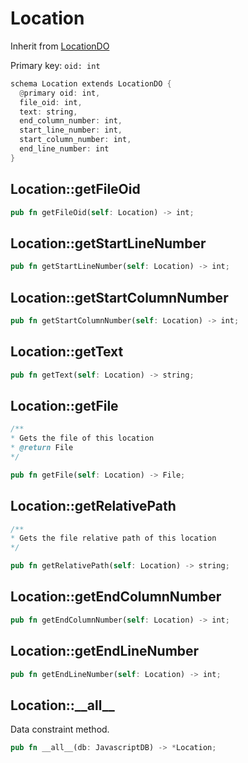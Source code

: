# Location

Inherit from [LocationDO](./LocationDO.md)

Primary key: `oid: int`

```rust
schema Location extends LocationDO {
  @primary oid: int,
  file_oid: int,
  text: string,
  end_column_number: int,
  start_line_number: int,
  start_column_number: int,
  end_line_number: int
}
```
## Location::getFileOid

```rust
pub fn getFileOid(self: Location) -> int;
```
## Location::getStartLineNumber

```rust
pub fn getStartLineNumber(self: Location) -> int;
```
## Location::getStartColumnNumber

```rust
pub fn getStartColumnNumber(self: Location) -> int;
```
## Location::getText

```rust
pub fn getText(self: Location) -> string;
```
## Location::getFile

```java
/**
* Gets the file of this location
* @return File 
*/
```
```rust
pub fn getFile(self: Location) -> File;
```
## Location::getRelativePath

```java
/**
* Gets the file relative path of this location
*/
```
```rust
pub fn getRelativePath(self: Location) -> string;
```
## Location::getEndColumnNumber

```rust
pub fn getEndColumnNumber(self: Location) -> int;
```
## Location::getEndLineNumber

```rust
pub fn getEndLineNumber(self: Location) -> int;
```
## Location::\_\_all\_\_

Data constraint method.

```rust
pub fn __all__(db: JavascriptDB) -> *Location;
```
